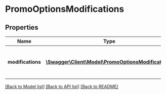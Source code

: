 # PromoOptionsModifications

## Properties
Name | Type | Description | Notes
------------ | ------------- | ------------- | -------------
**modifications** | [**\Swagger\Client\Model\PromoOptionsModification[]**](PromoOptionsModification.md) | Promo package modifications to be applied. | [optional] 

[[Back to Model list]](../../README.md#documentation-for-models) [[Back to API list]](../../README.md#documentation-for-api-endpoints) [[Back to README]](../../README.md)

